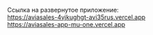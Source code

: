 Ссылка на развернутое приложение:
<br/>https://aviasales-4vjkughgt-avi35rus.vercel.app
<br/>https://aviasales-app-mu-one.vercel.app